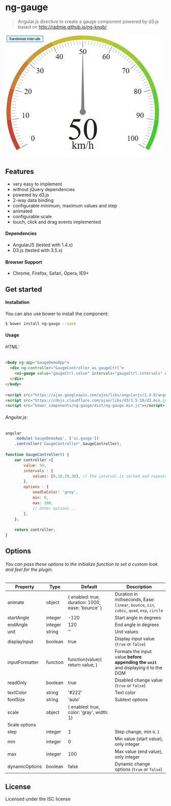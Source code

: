 ng-gauge
=============

> Angular.js directive to create a gauge component powered by d3.js based on http://radmie.github.io/ng-knob/

![screenshot](https://raw.githubusercontent.com/camilopalacios/ng-gauge/master/img/demo.PNG)

Features
-------
- very easy to implement
- without jQuery dependencies
- powered by d3.js
- 2-way data binding
- configurable minimum, maximum values and step
- animated
- configurable scale
- touch, click and drag events implemented

#### Dependencies

- AngularJS (tested with 1.4.x)
- D3.js (tested with 3.5.x)

#### Browser Support

- Chrome, Firefox, Safari, Opera, IE9+

Get started
-------

#### Installation
You can also use bower to install the component:
```bash
$ bower install ng-gauge --save
```

#### Usage

###### HTML:
```html
<body ng-app="GaugeDemoApp">
  <div ng-controller="GaugeController as gaugeCtrl">
    <ui-gauge value="gaugeCtrl.value" intervals="gaugeCtrl.intervals" options="gaugeCtrl.options"></ui-gauge>
  </div>
</body>

<script src="https://ajax.googleapis.com/ajax/libs/angularjs/1.4.8/angular.min.js"></script>
<script src="https://cdnjs.cloudflare.com/ajax/libs/d3/3.5.10/d3.min.js"></script>
<script src="bower_components/ng-gauge/dist/ng-gauge.min.js"></script>
```
###### Angular.js:

```javascript
angular
	.module('GaugeDemoApp', ['ui.gauge'])
	.controller('GaugeController',GaugeController);

function GaugeController() {
	var controller ={
		value: 50,
		intervals : {
			values: [0,10,20,30], // The interval is sorted and repeated values are removed
		},
		options : {
			needleColor: 'grey',
			min: 0,
			max: 100,
			// Other options...
		},
	};

	return controller;
}
```

Options
-------

###### You can pass these options to the initialize function to set a custom look and feel for the plugin.

| Property         | Type         | Default                                                                                               | Description                                                                                  |
|------------------|--------------|-------------------------------------------------------------------------------------------------------|----------------------------------------------------------------------------------------------|
| animate          | object       | { enabled: true, duration: 1000, ease: 'bounce' }                                                     | Duration in milliseconds, Ease: `linear`, `bounce`, `sin`, `cubic`, `quad`, `exp`, `circle`  |
| startAngle	     | integer      | -120                                                                                                     | Start angle in degrees                                                                       |
| endAngle         | integer      | 120                                                                                                   | End angle in degrees                                                                         |
| unit             | string       | ''                                                                                                    | Unit values                                                                                  |
| displayInput     | boolean      | true                                                                                                  | Display input value (`true` or `false`)                                                      |
| inputFormatter     | function      | function(value){ return value; }                                                                   | Formats the input value **before appending the `unit`** and displaying it to the DOM         |
| readOnly         | boolean      | true                                                                                                  | Disabled change value (`true` or `false`)                                                    |
| textColor        | string       | '#222'                                                                                                | Text color                                                                                   |
| fontSize         | string       | 'auto'                                                                                                | Subtext options                                                                              |
| scale            | object       | { enabled: true, color: 'gray', width: 1}                 
| Scale options                                                                                |
| step             | integer      | 1                                                                                                     | Step change, min `0.1`                                                                       |
| min              | integer      | 0                                                                                                     | Min value (start value), only integer                                                        |
| max              | integer      | 100                                                                                                   | Max value (end value), only integer                                                          |
| dynamicOptions   | boolean      | false                                                                                                 | Dynamic change options (`true` or `false`)                                                   |



License
-------

Licensed under the ISC license
